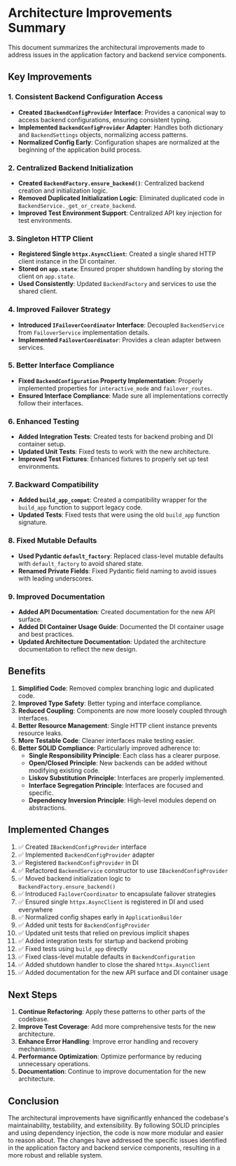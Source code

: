 # Architecture Improvements Summary

This document summarizes the architectural improvements made to address issues in the application factory and backend service components.

## Key Improvements

### 1. Consistent Backend Configuration Access

- **Created `IBackendConfigProvider` Interface**: Provides a canonical way to access backend configurations, ensuring consistent typing.
- **Implemented `BackendConfigProvider` Adapter**: Handles both dictionary and `BackendSettings` objects, normalizing access patterns.
- **Normalized Config Early**: Configuration shapes are normalized at the beginning of the application build process.

### 2. Centralized Backend Initialization

- **Created `BackendFactory.ensure_backend()`**: Centralized backend creation and initialization logic.
- **Removed Duplicated Initialization Logic**: Eliminated duplicated code in `BackendService._get_or_create_backend`.
- **Improved Test Environment Support**: Centralized API key injection for test environments.

### 3. Singleton HTTP Client

- **Registered Single `httpx.AsyncClient`**: Created a single shared HTTP client instance in the DI container.
- **Stored on `app.state`**: Ensured proper shutdown handling by storing the client on `app.state`.
- **Used Consistently**: Updated `BackendFactory` and services to use the shared client.

### 4. Improved Failover Strategy

- **Introduced `IFailoverCoordinator` Interface**: Decoupled `BackendService` from `FailoverService` implementation details.
- **Implemented `FailoverCoordinator`**: Provides a clean adapter between services.

### 5. Better Interface Compliance

- **Fixed `BackendConfiguration` Property Implementation**: Properly implemented properties for `interactive_mode` and `failover_routes`.
- **Ensured Interface Compliance**: Made sure all implementations correctly follow their interfaces.

### 6. Enhanced Testing

- **Added Integration Tests**: Created tests for backend probing and DI container setup.
- **Updated Unit Tests**: Fixed tests to work with the new architecture.
- **Improved Test Fixtures**: Enhanced fixtures to properly set up test environments.

### 7. Backward Compatibility

- **Added `build_app_compat`**: Created a compatibility wrapper for the `build_app` function to support legacy code.
- **Updated Tests**: Fixed tests that were using the old `build_app` function signature.

### 8. Fixed Mutable Defaults

- **Used Pydantic `default_factory`**: Replaced class-level mutable defaults with `default_factory` to avoid shared state.
- **Renamed Private Fields**: Fixed Pydantic field naming to avoid issues with leading underscores.

### 9. Improved Documentation

- **Added API Documentation**: Created documentation for the new API surface.
- **Added DI Container Usage Guide**: Documented the DI container usage and best practices.
- **Updated Architecture Documentation**: Updated the architecture documentation to reflect the new design.

## Benefits

1. **Simplified Code**: Removed complex branching logic and duplicated code.
2. **Improved Type Safety**: Better typing and interface compliance.
3. **Reduced Coupling**: Components are now more loosely coupled through interfaces.
4. **Better Resource Management**: Single HTTP client instance prevents resource leaks.
5. **More Testable Code**: Cleaner interfaces make testing easier.
6. **Better SOLID Compliance**: Particularly improved adherence to:
   - **Single Responsibility Principle**: Each class has a clearer purpose.
   - **Open/Closed Principle**: New backends can be added without modifying existing code.
   - **Liskov Substitution Principle**: Interfaces are properly implemented.
   - **Interface Segregation Principle**: Interfaces are focused and specific.
   - **Dependency Inversion Principle**: High-level modules depend on abstractions.

## Implemented Changes

1. ✅ Created `IBackendConfigProvider` interface
2. ✅ Implemented `BackendConfigProvider` adapter
3. ✅ Registered `BackendConfigProvider` in DI
4. ✅ Refactored `BackendService` constructor to use `IBackendConfigProvider`
5. ✅ Moved backend initialization logic to `BackendFactory.ensure_backend()`
6. ✅ Introduced `FailoverCoordinator` to encapsulate failover strategies
7. ✅ Ensured single `httpx.AsyncClient` is registered in DI and used everywhere
8. ✅ Normalized config shapes early in `ApplicationBuilder`
9. ✅ Added unit tests for `BackendConfigProvider`
10. ✅ Updated unit tests that relied on previous implicit shapes
11. ✅ Added integration tests for startup and backend probing
12. ✅ Fixed tests using `build_app` directly
13. ✅ Fixed class-level mutable defaults in `BackendConfiguration`
14. ✅ Added shutdown handler to close the shared `httpx.AsyncClient`
15. ✅ Added documentation for the new API surface and DI container usage

## Next Steps

1. **Continue Refactoring**: Apply these patterns to other parts of the codebase.
2. **Improve Test Coverage**: Add more comprehensive tests for the new architecture.
3. **Enhance Error Handling**: Improve error handling and recovery mechanisms.
4. **Performance Optimization**: Optimize performance by reducing unnecessary operations.
5. **Documentation**: Continue to improve documentation for the new architecture.

## Conclusion

The architectural improvements have significantly enhanced the codebase's maintainability, testability, and extensibility. By following SOLID principles and using dependency injection, the code is now more modular and easier to reason about. The changes have addressed the specific issues identified in the application factory and backend service components, resulting in a more robust and reliable system.

